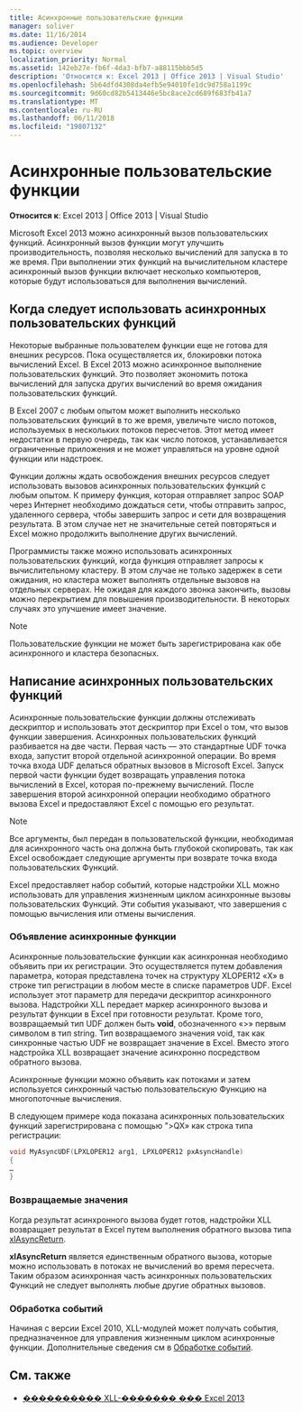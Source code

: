 ```yaml
---
title: Асинхронные пользовательские функции
manager: soliver
ms.date: 11/16/2014
ms.audience: Developer
ms.topic: overview
localization_priority: Normal
ms.assetid: 142eb27e-fb6f-4da3-bfb7-a88115bbb5d5
description: 'Относится к: Excel 2013 | Office 2013 | Visual Studio'
ms.openlocfilehash: 5b64dfd4308da4efb5e94010fe1dc9d758a1199c
ms.sourcegitcommit: 9d60cd82b5413446e5bc8ace2cd689f683fb41a7
ms.translationtype: MT
ms.contentlocale: ru-RU
ms.lasthandoff: 06/11/2018
ms.locfileid: "19807132"
---
```

# <a name="asynchronous-user-defined-functions"></a>Асинхронные пользовательские функции

**Относится к**: Excel 2013 | Office 2013 | Visual Studio 
  
Microsoft Excel 2013 можно асинхронный вызов пользовательских функций. Асинхронный вызов функции могут улучшить производительность, позволяя несколько вычислений для запуска в то же время. При выполнении этих функций на вычислительном кластере асинхронный вызов функции включает несколько компьютеров, которые будут использоваться для выполнения вычислений.
  
## <a name="when-to-use-asynchronous-user-defined-functions"></a>Когда следует использовать асинхронных пользовательских функций

Некоторые выбранные пользователем функции еще не готова для внешних ресурсов. Пока осуществляется их, блокировки потока вычислений Excel. В Excel 2013 можно асинхронное выполнение пользовательских функций. Это позволяет экономить потока вычислений для запуска других вычислений во время ожидания пользовательских функций.
  
В Excel 2007 с любым опытом может выполнить несколько пользовательских функций в то же время, увеличьте число потоков, используемых в нескольких потоков пересчетов. Этот метод имеет недостатки в первую очередь, так как число потоков, устанавливается ограниченные приложения и не может управляться на уровне одной функции или надстроек.
  
Функции должны ждать освобождения внешних ресурсов следует использовать вызовов асинхронных пользовательских функций с любым опытом. К примеру функция, которая отправляет запрос SOAP через Интернет необходимо дождаться сети, чтобы отправить запрос, удаленного сервера, чтобы завершить запрос и сети для возвращения результата. В этом случае нет не значительные сетей повторяться и Excel можно продолжить выполнение других вычислений.
  
Программисты также можно использовать асинхронных пользовательских функций, когда функция отправляет запросы к вычислительному кластеру. В этом случае не только задержек в сети ожидания, но кластера может выполнять отдельные вызовов на отдельных серверах. Не ожидая для каждого звонка закончить, вызовы можно перекрытием для повышения производительности. В некоторых случаях это улучшение имеет значение.
  
> [!NOTE]
> Пользовательские функции не может быть зарегистрирована как обе асинхронного и кластера безопасных. 
  
## <a name="writing-an-asynchronous-user-defined-function"></a>Написание асинхронных пользовательских функций

Асинхронные пользовательские функции должны отслеживать дескриптор и использовать этот дескриптор при Excel о том, что вызов функции завершения. Асинхронных пользовательских функций разбивается на две части. Первая часть — это стандартные UDF точка входа, запустит второй отдельной асинхронной операции. Во время точка входа UDF делаться обратных вызовов в Microsoft Excel. Запуск первой части функции будет возвращать управления потока вычислений в Excel, которая по-прежнему вычислений. После завершения второй асинхронной операции необходимо обратного вызова Excel и предоставляют Excel с помощью его результат. 
  
> [!NOTE]
> Все аргументы, был передан в пользовательской функции, необходимая для асинхронного часть она должна быть глубокой скопировать, так как Excel освобождает следующие аргументы при возврате точка входа пользовательских Функций. 
  
Excel предоставляет набор событий, которые надстройки XLL можно использовать для управления жизненным циклом асинхронные вызовы пользовательских Функций. Эти события указывают, что завершения с помощью вычисления или отмены вычисления.
  
### <a name="declaring-an-asynchronous-function"></a>Объявление асинхронные функции

Асинхронные пользовательские функции как асинхронная необходимо объявить при их регистрации. Это осуществляется путем добавления параметра, которая представлена точек на структуру XLOPER12 «X» в строке тип регистрации в любом месте в списке параметров UDF. Excel использует этот параметр для передачи дескриптор асинхронного вызова. Надстройки XLL передает маркер асинхронного вызова и результат функции в Excel при готовности результат. Кроме того, возвращаемый тип UDF должен быть **void**, обозначенного «>» первым символом в тип string. Тип возвращаемого значения void, так как синхронные частью UDF не возвращает значение в Excel. Вместо этого надстройка XLL возвращает значение асинхронно посредством обратного вызова. 
  
Асинхронные функции можно объявить как потоками и затем используется синхронный частью пользовательскую Функцию на многопоточные вычисления. 
  
В следующем примере кода показана асинхронных пользовательских функций зарегистрирована с помощью "\>QX» как строка типа регистрации:
  
```cpp
void MyAsyncUDF(LPXLOPER12 arg1, LPXLOPER12 pxAsyncHandle)
{
…
}
```

### <a name="returning-values"></a>Возвращаемые значения

Когда результат асинхронного вызова будет готов, надстройки XLL возвращает результат в Excel путем выполнения обратного вызова типа [xlAsyncReturn](xlasyncreturn.md).
  
**xlAsyncReturn** является единственным обратного вызова, которые можно использовать в потоках не вычислений во время пересчета. Таким образом асинхронная часть асинхронных пользовательских Функций не следует выполнять любые другие обратных вызовов. 
  
### <a name="handling-events"></a>Обработка событий

Начиная с версии Excel 2010, XLL-модулей может получать события, предназначенное для управления жизненным циклом асинхронные функции. Дополнительные сведения см в [Обработке событий](handling-events.md).
  
## <a name="see-also"></a>См. также

- [���������� XLL-������� ��� Excel 2013](developing-excel-xlls.md)

